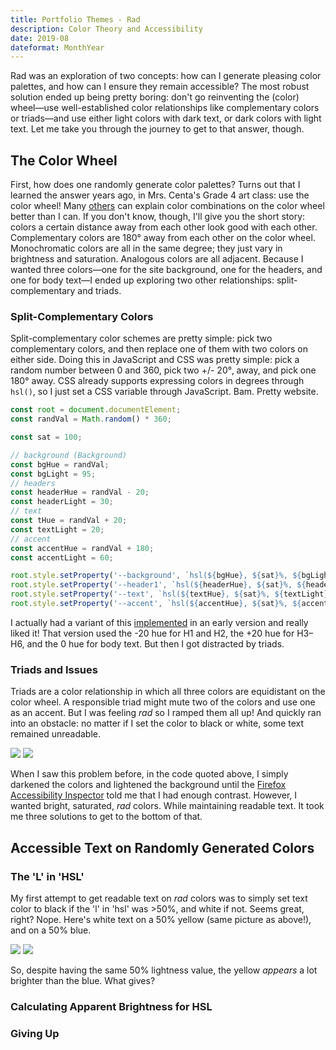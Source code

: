 ```yaml
---
title: Portfolio Themes - Rad
description: Color Theory and Accessibility
date: 2019-08
dateformat: MonthYear
---
```

Rad was an exploration of two concepts: how can I generate pleasing color palettes, and how can I ensure they remain accessible? The most robust solution ended up being pretty boring: don't go reinventing the (color) wheel&mdash;use well-established color relationships like complementary colors or triads&mdash;and use either light colors with dark text, or dark colors with light text. Let me take you through the journey to get to that answer, though.

## The Color Wheel
First, how does one randomly generate color palettes? Turns out that I learned the answer years ago, in Mrs. Centa's Grade 4 art class: use the color wheel! Many [others](http://www.worqx.com/color/combinations.htm) can explain color combinations on the color wheel better than I can. If you don't know, though, I'll give you the short story: colors a certain distance away from each other look good with each other. Complementary colors are 180° away from each other on the color wheel. Monochromatic colors are all in the same degree; they just vary in brightness and saturation. Analogous colors are all adjacent. Because I wanted three colors&mdash;one for the site background, one for the headers, and one for body text&mdash;I ended up exploring two other relationships: split-complementary and triads.

### Split-Complementary Colors
Split-complementary color schemes are pretty simple: pick two complementary colors, and then replace one of them with two colors on either side. Doing this in JavaScript and CSS was pretty simple: pick a random number between 0 and 360, pick two +/- 20°‚ away, and pick one 180° away. CSS already supports expressing colors in degrees through `hsl()`, so I just set a CSS variable through JavaScript. Bam. Pretty website.
```javascript
const root = document.documentElement;
const randVal = Math.random() * 360;

const sat = 100;

// background (Background)
const bgHue = randVal;
const bgLight = 95;
// headers
const headerHue = randVal - 20;
const headerLight = 30;
// text
const tHue = randVal + 20;
const textLight = 20;
// accent
const accentHue = randVal + 180;
const accentLight = 60;

root.style.setProperty('--background', `hsl(${bgHue}, ${sat}%, ${bgLight}%)`);
root.style.setProperty('--header1', `hsl(${headerHue}, ${sat}%, ${headerLight}%)`);
root.style.setProperty('--text', `hsl(${textHue}, ${sat}%, ${textLight}%)`);
root.style.setProperty('--accent', `hsl(${accentHue}, ${sat}%, ${accentLight}%)`);
``` 

I actually had a variant of this [implemented](https://5d51ca39a2afe30009393cc6--jovial-engelbart-1fa19d.netlify.com) in an early version and really liked it! That version used the -20 hue for H1 and H2, the +20 hue for H3&ndash;H6, and the 0 hue for body text. But then I got distracted by triads.

### Triads and Issues
Triads are a color relationship in which all three colors are equidistant on the color wheel. A responsible triad might mute two of the colors and use one as an accent. But I was feeling _rad_ so I ramped them all up! And quickly ran into an obstacle: no matter if I set the color to black or white, some text remained unreadable.

<img src="/img/projects-portfolio-1.png">

<img src="/img/projects-portfolio-2.png">

When I saw this problem before, in the code quoted above, I simply darkened the colors and lightened the background until the [Firefox Accessibility Inspector](https://developer.mozilla.org/en-US/docs/Tools/Accessibility_inspector) told me that I had enough contrast. However, I wanted bright, saturated, _rad_ colors. While maintaining readable text. It took me three solutions to get to the bottom of that.

## Accessible Text on Randomly Generated Colors
### The 'L' in 'HSL'
My first attempt to get readable text on _rad_ colors was to simply set text color to black if the 'l' in 'hsl' was >50%, and white if not. Seems great, right? Nope. Here's white text on a 50% yellow (same picture as above!), and on a 50% blue.

<img src="/img/projects-portfolio-1.png">

<img src="/img/projects-portfolio-4.png">

So, despite having the same 50% lightness value, the yellow _appears_ a lot brighter than the blue. What gives?

### Calculating Apparent Brightness for HSL

### Giving Up

